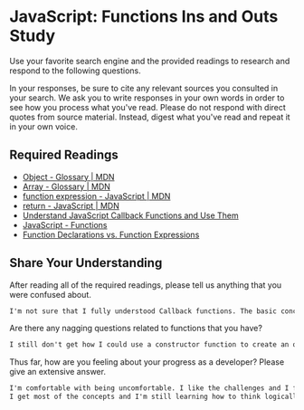 # JavaScript: Functions Ins and Outs Study

Use your favorite search engine and the provided readings to research and
respond to the following questions.

In your responses, be sure to cite any relevant sources you consulted in your
search. We ask you to write responses in your own words in order to see how you
process what you've read. Please do not respond with direct quotes from source
material. Instead, digest what you've read and repeat it in your own voice.

## Required Readings

-   [Object - Glossary | MDN](https://developer.mozilla.org/en-US/docs/Glossary/Object)
-   [Array - Glossary | MDN](https://developer.mozilla.org/en-US/docs/Glossary/Array)
-   [function expression - JavaScript | MDN](https://developer.mozilla.org/en-US/docs/Web/JavaScript/Reference/Operators/function)
-   [return - JavaScript | MDN](https://developer.mozilla.org/en-US/docs/Web/JavaScript/Reference/Statements/return)
-   [Understand JavaScript Callback Functions and Use Them](http://javascriptissexy.com/understand-javascript-callback-functions-and-use-them)
-   [JavaScript - Functions](http://www.quirksmode.org/js/function.html)
-   [Function Declarations vs. Function Expressions](https://javascriptweblog.wordpress.com/2010/07/06/function-declarations-vs-function-expressions)

## Share Your Understanding

After reading all of the required readings, please tell us anything that you
were confused about.

```md
I'm not sure that I fully understood Callback functions. The basic concepts are fine, about objects, arrays, return and functions. From what I get, Callback functions are functions inside functions and they are not executed when called inside another function. I feel like I need to put it into practice to really learn the concept.
```

Are there any nagging questions related to functions that you have?

```md
I still don't get how I could use a constructor function to create an object with an array of other objects inside.
```

Thus far, how are you feeling about your progress as a developer? Please give an
extensive answer.

```md
I'm comfortable with being uncomfortable. I like the challenges and I feel like I'm progressing. Although I still have a long way to go, I'm definitely learning a lot.
I get most of the concepts and I'm still learning how to think logically.
```
